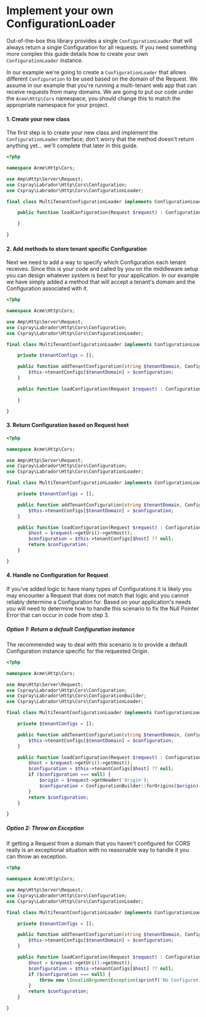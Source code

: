 # Implement your own ConfigurationLoader

Out-of-the-box this library provides a single `ConfigurationLoader` that will always return a single Configuration
for all requests. If you need something more complex this guide details how to create your own `ConfigurationLoader`
instance.

In our example we're going to create a `ConfigurationLoader` that allows different `Configuration` to be used based on 
the domain of the Request. We assume in our example that you're running a multi-tenant web app that can receive 
requests from many domains. We are going to put our code under the `Acme\Http\Cors` namespace, you should change 
this to match the appropriate namespace for your project.

#### 1. Create your new class

The first step is to create your new class and implement the `ConfigurationLoader` interface; don't worry that the 
method doesn't return anything yet... we'll complete that later in this guide.

```php
<?php

namespace Acme\Http\Cors;

use Amp\Http\Server\Request;
use Cspray\Labrador\Http\Cors\Configuration;
use Cspray\Labrador\Http\Cors\ConfigurationLoader;

final class MultiTenantConfigurationLoader implements ConfigurationLoader {

    public function loadConfiguration(Request $request) : Configuration {

    }

}
```

#### 2. Add methods to store tenant specific Configuration

Next we need to add a way to specify which Configuration each tenant receives. Since this is your code and called by you 
on the middleware setup you can design whatever system is best for your application. In our example we have simply added 
a method that will accept a tenant's domain and the Configuration associated with it.

```php
<?php

namespace Acme\Http\Cors;

use Amp\Http\Server\Request;
use Cspray\Labrador\Http\Cors\Configuration;
use Cspray\Labrador\Http\Cors\ConfigurationLoader;

final class MultiTenantConfigurationLoader implements ConfigurationLoader {

    private $tenantConfigs = [];

    public function addTenantConfiguration(string $tenantDomain, Configuration $configuration) : void {
        $this->tenantConfigs[$tenantDomain] = $configuration;
    }

    public function loadConfiguration(Request $request) : Configuration {

    }

}
```

#### 3. Return Configuration based on Request host


```php
<?php

namespace Acme\Http\Cors;

use Amp\Http\Server\Request;
use Cspray\Labrador\Http\Cors\Configuration;
use Cspray\Labrador\Http\Cors\ConfigurationLoader;

final class MultiTenantConfigurationLoader implements ConfigurationLoader {

    private $tenantConfigs = [];

    public function addTenantConfiguration(string $tenantDomain, Configuration $configuration) : void {
        $this->tenantConfigs[$tenantDomain] = $configuration;
    }

    public function loadConfiguration(Request $request) : Configuration {
        $host = $request->getUri()->getHost();
        $configuration = $this->tenantConfigs[$host] ?? null;
        return $configuration;
    }

}
```

#### 4. Handle no Configuration for Request

If you've added logic to have many types of Configurations it is likely you may encounter a Request that does not match 
that logic and you cannot reliably determine a Configuration for. Based on your application's needs you will need to 
determine how to handle this scenario to fix the Null Pointer Error that can occur in code from step 3.

##### Option 1: Return a default Configuration instance

The recommended way to deal with this scenario is to provide a default Configuration instance specific for the requested 
Origin. 

```php
<?php

namespace Acme\Http\Cors;

use Amp\Http\Server\Request;
use Cspray\Labrador\Http\Cors\Configuration;
use Cspray\Labrador\Http\Cors\ConfigurationBuilder;
use Cspray\Labrador\Http\Cors\ConfigurationLoader;

final class MultiTenantConfigurationLoader implements ConfigurationLoader {

    private $tenantConfigs = [];

    public function addTenantConfiguration(string $tenantDomain, Configuration $configuration) : void {
        $this->tenantConfigs[$tenantDomain] = $configuration;
    }

    public function loadConfiguration(Request $request) : Configuration {
        $host = $request->getUri()->getHost();
        $configuration = $this->tenantConfigs[$host] ?? null;
        if ($configuration === null) {
            $origin = $request->getHeader('Origin');
            $configuration = ConfigurationBuilder::forOrigins($origin)->build();
        }
        return $configuration;
    }

}
```

##### Option 2: Throw an Exception

If getting a Request from a domain that you haven't configured for CORS really is an exceptional situation with no 
reasonable way to handle it you can throw an exception. 

```php
<?php

namespace Acme\Http\Cors;

use Amp\Http\Server\Request;
use Cspray\Labrador\Http\Cors\Configuration;
use Cspray\Labrador\Http\Cors\ConfigurationLoader;

final class MultiTenantConfigurationLoader implements ConfigurationLoader {

    private $tenantConfigs = [];

    public function addTenantConfiguration(string $tenantDomain, Configuration $configuration) : void {
        $this->tenantConfigs[$tenantDomain] = $configuration;
    }

    public function loadConfiguration(Request $request) : Configuration {
        $host = $request->getUri()->getHost();
        $configuration = $this->tenantConfigs[$host] ?? null;
        if ($configuration === null) {
            throw new \InvalidArgumentException(sprintf('No Configuration for host: %s', $host));
        }   
        return $configuration;
    }

}
```

